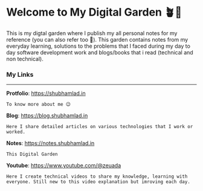 # Welcome to My Digital Garden 🪴🌿

This is my digtal garden where I publish my all personal notes for my reference (you can also refer too 🤩). This garden contains notes from my everyday learning, solutions to the problems that I faced during my day to day software development work and blogs/books that i read (technical and non technical).


### My Links
---
**Protfolio**: https://shubhamlad.in

	To know more about me 😉

**Blog**: https://blog.shubhamlad.in

	Here I share detailed articles on various technologies that I work or worked.

**Notes**: https://notes.shubhamlad.in

	This Digital Garden

**Youtube**: https://www.youtube.com/@zeuada

	Here I create technical videos to share my knowledge, learning with everyone. Still new to this video explanation but imroving each day.